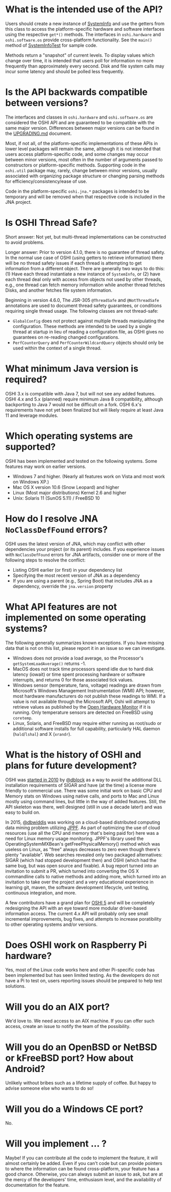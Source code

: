 What is the intended use of the API?
========
Users should create a new instance of [SystemInfo](http://oshi.github.io/oshi/apidocs/oshi/SystemInfo.html) and use the getters from this class to access the platform-specific hardware and software interfaces using the respective `get*()` methods. The interfaces in `oshi.hardware` and `oshi.software.os` provide cross-platform functionality. See the `main()` method of [SystemInfoTest](https://github.com/oshi/oshi/blob/master/oshi-core/src/test/java/oshi/SystemInfoTest.java) for sample code.

Methods return a "snapshot" of current levels. To display values which change over time, it is intended that users poll for information no more frequently than approximately every second. Disk and file system calls may incur some latency and should be polled less frequently. 

Is the API backwards compatible between versions?
========
The interfaces and classes in `oshi.hardware` and `oshi.software.os` are considered the OSHI API and are guaranteed to be compatible with the same major version. Differences between major versions can be found in the [UPGRADING.md](UPGRADING.md) document.  

Most, if not all, of the platform-specific implementations of these APIs in lower level packages will remain the same, although it is not intended that users access platform-specific code, and some changes may occur between minor versions, most often in the number of arguments passed to constructors or platform-specific methods. Supporting code in the `oshi.util` package may, rarely, change between minor versions, usually associated with organizing package structure or changing parsing methods for efficiency/consistency/ease of use.

Code in the platform-specific `oshi.jna.*` packages is intended to be temporary and will be removed when that respective code is included in the JNA project.

Is OSHI Thread Safe?
========
Short answer: Not yet, but multi-thread implementations can be constructed to avoid problems.

Longer answer: Prior to version 4.1.0, there is no guarantee of thread safety.  In the normal use case of OSHI (using getters to retrieve information) there will be no thread safety issues if each thread is attempting to get information from a different object.  There are generally two ways to do this: (1) Have each thread instantiate a new instance of `SystemInfo`, or (2) have each thread deal only with access from objects not used by other threads, e.g., one thread can fetch memory information while another thread fetches Disks, and another fetches file system information. 

Beginning in version 4.6.0, The JSR-305 `@ThreadSafe` and `@NotThreadSafe` annotations are used to document
thread safety guarantees, or conditions requiring single thread usage.  The following classes are not thread-safe:
 - `GlobalConfig` does not protect against multiple threads manipulating the configuration.  These methods
 are intended to be used by a single thread at startup in lieu of reading a configuration file, as OSHI gives no guarantees on re-reading changed configurations.
 - `PerfCounterQuery` and `PerfCounterWildcardQuery` objects should only be used within the context of a single
 thread.

What minimum Java version is required?
========
OSHI 3.x is compatible with Java 7, but will not see any added features.  
OSHI 4.x and 5.x (planned) require minimum Java 8 compatibility, although backporting to Java 7 would not be difficult on a fork.
OSHI 6.x's requirements have not yet been finalized but will likely require at least Java 11 and leverage modules. 

Which operating systems are supported?
========
OSHI has been implemented and tested on the following systems.  Some features may work on earlier versions.
* Windows 7 and higher.  (Nearly all features work on Vista and most work on Windows XP.)
* Mac OS X version 10.6 (Snow Leopard) and higher
* Linux (Most major distributions) Kernel 2.6 and higher
* Unix: Solaris 11 (SunOS 5.11) / FreeBSD 10

How do I resolve JNA `NoClassDefFound` errors?
========
OSHI uses the latest version of JNA, which may conflict with other dependencies your project (or its parent) includes. If you experience issues with `NoClassDefFound` errors for JNA artifacts, consider one or more of the following steps to resolve the conflict:
 - Listing OSHI earlier (or first) in your dependency list 
 - Specifying the most recent version of JNA as a dependency
 - If you are using a parent (e.g., Spring Boot) that includes JNA as a dependency, override the `jna.version` property 

What API features are not implemented on some operating systems?
========
The following generally summarizes known exceptions. If you have missing data that is not on this list, please report it in an issue so we can investigate.
* Windows does not provide a load average, so the Processor's `getSystemLoadAverage()` returns -1.
* MacOS does not track time processors spend idle due to hard disk latency (iowait) or time spent processing hardware or software interrupts, and returns 0 for those associated tick values.
* Windows sensor (temperature, fans, voltage) readings are drawn from Microsoft's Windows Management Instrumentation (WMI) API; however, most hardware manufacturers do not publish these readings to WMI. If a value is not available through the Microsoft API, Oshi will attempt to retrieve values as published by the [Open Hardware Monitor](http://openhardwaremonitor.org/) if it is running.  Only temperature sensors are detected on FreeBSD using `coretemp`.
* Linux, Solaris, and FreeBSD may require either running as root/sudo or additional software installs for full capability, particularly HAL daemon (`hald`/`lshal`) and X (`xrandr`).

What is the history of OSHI and plans for future development?
========
OSHI was [started in 2010](https://code.dblock.org/2010/06/23/introducing-oshi-operating-system-and-hardware-information-java.html) 
by [@dblock](https://github.com/dblock) as a way to avoid the additional DLL installation requirements of SIGAR and have (at the time) a
license more friendly to commercial use. There was some initial work on basic CPU and Memory stats on Windows using native calls,
and ports to Mac and Linux mostly using command lines, but little in the way of added features. Still, the API skeleton was there,
well designed (still in use a decade later!) and was easy to build on.

In 2015, [@dbwiddis](https://github.com/dbwiddis) was working on a cloud-based distributed computing data mining problem utilizing 
[JPPF](https://jppf.org/). As part of optimizing the use of cloud resources (use all the CPU and memory that's being paid for) 
here was a need for Linux memory usage monitoring. JPPF's library used the OperatingSystemMXBean's getFreePhysicalMemory() method 
which was useless on Linux, as "free" always decreases to zero even though there's plenty "available". Web searches revealed only
two packaged alternatives: SIGAR (which had stopped development then) and OSHI (which had the same bug, but was open source and fixable). 
A bug report turned into an invitation to submit a PR, which turned into converting the OS X commandline calls to native methods and 
adding more, which turned into an invitation to take over the project and a very educational experience in learning git, maven, the 
software development lifecycle, unit testing, continuous integration, and more.

A few contributors have a grand plan for [OSHI 5](https://github.com/oshi/oshi5) and will be completely redesigning the API with
an eye toward more modular driver-based information access.  The current 4.x API will probably only see small incremental improvements, 
bug fixes, and attempts to increase poratibility to other operating systems and/or versions.  

Does OSHI work on Raspberry Pi hardware?
========
Yes, most of the Linux code works here and other Pi-specific code has been implemented but has seen limited testing.  As the 
developers do not have a Pi to test on, users reporting issues should be prepared to help test solutions.

Will you do an AIX port?
========
We'd love to. We need access to an AIX machine. If you can offer such access, create an issue to notify the team of the possibility.

Will you do an OpenBSD or NetBSD or kFreeBSD port?  How about Android?
========
Unlikely without bribes such as a lifetime supply of coffee.  But happy to advise someone else who wants to do so!

Will you do a Windows CE port?
========
No.

Will you implement ... ?
========
Maybe!  If you can contribute all the code to implement the feature, it will almost certainly be added.  Even if you can't code but can provide pointers to where the information can be found cross-platform, your feature has a good chance. Otherwise, you can always submit an issue to ask, but are at the mercy of the developers' time, enthusiasm level, and the availability of documentation for the feature.
